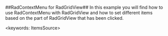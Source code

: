 ##RadContextMenu for RadGridView##
In this example you will find how to use RadContextMenu with RadGridView and how to set different items based on the part of RadGridView that has been clicked.

<keywords: ItemsSource>